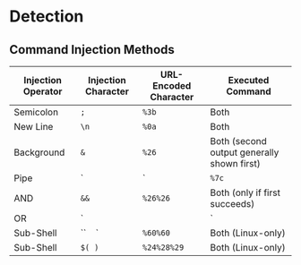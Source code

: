 # Detection
## Command Injection Methods
| Injection Operator | Injection Character | URL-Encoded Character | Executed Command                                |
|--------------------|---------------------|------------------------|-------------------------------------------------|
| Semicolon          | `;`                 | `%3b`                  | Both                                            |
| New Line           | `\n`                | `%0a`                  | Both                                            |
| Background         | `&`                 | `%26`                  | Both (second output generally shown first)      |
| Pipe               | `|`                 | `%7c`                  | Both (only second output is shown)              |
| AND                | `&&`                | `%26%26`               | Both (only if first succeeds)                   |
| OR                 | `||`                | `%7c%7c`               | Second (only if first fails)                    |
| Sub-Shell          | `` ` ` `            | `%60%60`               | Both (Linux-only)                               |
| Sub-Shell          | `$( )`              | `%24%28%29`            | Both (Linux-only)                               |


